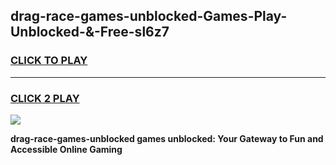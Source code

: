 
## drag-race-games-unblocked-Games-Play-Unblocked-&-Free-sl6z7
<h3>
<a href="https://premium76.site?title=drag-race-games-unblocked&ref=24A">CLICK TO PLAY</a></h3>
<hr>

<h3>
<a href="https://premium76.site?title=drag-race-games-unblocked&ref=24A">CLICK 2 PLAY</a>
  
</h3>

<a href="https://premium76.site?title=drag-race-games-unblocked&ref=24A"><img src="https://clearcache.store/games.png"></a>


**drag-race-games-unblocked games unblocked: Your Gateway to Fun and Accessible Online Gaming**
